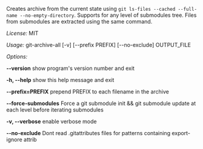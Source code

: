 Creates archive from the current state using `git ls-files --cached --full-name --no-empty-directory`. Supports for any level of submodules tree. Files from submodules are extracted using the same command.

*License:* MIT

*Usage:* git-archive-all [-v] [--prefix PREFIX] [--no-exclude] OUTPUT_FILE

*Options:*

  **--version**             show program's version number and exit
  
  **-h, --help**            show this help message and exit
  
  **--prefix=PREFIX**       prepend PREFIX to each filename in the archive

  **--force-submodules**    Force a git submodule init && git submodule update at each level before iterating submodules
  
  **-v, --verbose**         enable verbose mode

  **--no-exclude**         Dont read .gitattributes files for patterns containing export-ignore attrib
